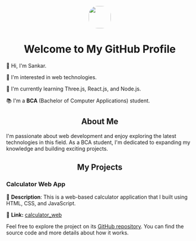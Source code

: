 <p align="center">
  <img src="https://i.postimg.cc/Sxk1B2hc/IMG-20230919-WA0008.jpg" width="60" style="border-radius: 40%;">
</p>

<h1 align="center">Welcome to My GitHub Profile</h1>

<p>
  👋 Hi, I'm Sankar.
</p>

<p align="">
  🌟 I'm interested in web technologies.
</p>

<p align="left">
  🚀 I'm currently learning Three.js, React.js, and Node.js.
</p>

<p>
  📚 I'm a <b>BCA </b>(Bachelor of Computer Applications) student.
</p>

<h2 align="center">About Me</h2>

<p align="">
  I'm passionate about web development and enjoy exploring the latest technologies in this field. As a BCA student, I'm dedicated to expanding my knowledge and building exciting projects.
</p>

<h2 align="center">My Projects</h2>

<h3 align="">Calculator Web App</h3>

<p align="">
  📝 <strong>Description</strong>: This is a web-based calculator application that I built using HTML, CSS, and JavaScript.
</p>

<p align="">
  📁 <strong>Link:</strong> <a href="https://github.com/sankar-coding/calculator_web">calculator_web</a>
</p>

<p align="">
  Feel free to explore the project on its <a href="https://github.com/sankar-coding?tab=repositories">GitHub repository</a>. You can find the source code and more details about how it works.
</p>
